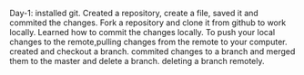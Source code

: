 Day-1: installed git. Created a repository, create a file, saved it and commited the changes. Fork a repository and clone it from github to work locally. Learned how to commit the changes locally. To push your local changes to the remote,pulling changes from the remote to your computer. created and checkout a branch. commited changes to a branch and merged them to the master and delete a branch. deleting a branch remotely.